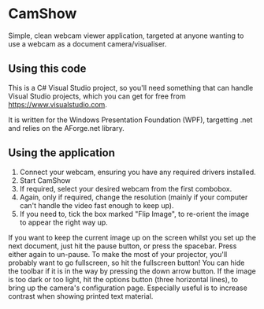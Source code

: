 # CamShow
Simple, clean webcam viewer application, targeted at anyone wanting to use a webcam as a document camera/visualiser.

## Using this code ##
This is a C# Visual Studio project, so you'll need something that can handle Visual Studio projects, which you can get for free from https://www.visualstudio.com.

It is written for the Windows Presentation Foundation (WPF), targetting .net and relies on the AForge.net library.

## Using the application ##
1. Connect your webcam, ensuring you have any required drivers installed.
2. Start CamShow
3. If required, select your desired webcam from the first combobox.
4. Again, only if required, change the resolution (mainly if your computer can't handle the video fast enough to keep up).
5. If you need to, tick the box marked "Flip Image", to re-orient the image to appear the right way up.

If you want to keep the current image up on the screen whilst you set up the next document, just hit the pause button, or press the spacebar. Press either again to un-pause.
To make the most of your projector, you'll probably want to go fullscreen, so hit the fullscreen button!
You can hide the toolbar if it is in the way by pressing the down arrow button.
If the image is too dark or too light, hit the options button (three horizontal lines), to bring up the camera's configuration page. Especially useful is to increase contrast when showing printed text material.
